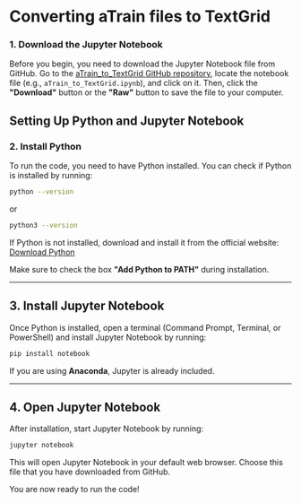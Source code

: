 # Converting aTrain files to TextGrid

### 1. Download the Jupyter Notebook  
Before you begin, you need to download the Jupyter Notebook file from GitHub. Go to the [aTrain_to_TextGrid GitHub repository](https://github.com/VictoriaRe/aTrain_to_TextGrid.git), locate the notebook file (e.g., `aTrain_to_TextGrid.ipynb`), and click on it. Then, click the **"Download"** button or the **"Raw"** button to save the file to your computer.

## Setting Up Python and Jupyter Notebook

### 2. Install Python  
To run the code, you need to have Python installed. You can check if Python is installed by running:  

```sh
python --version
```

or

```sh
python3 --version
```

If Python is not installed, download and install it from the official website:  
[Download Python](https://www.python.org/downloads/)  

Make sure to check the box **"Add Python to PATH"** during installation.

---

## 3. Install Jupyter Notebook  
Once Python is installed, open a terminal (Command Prompt, Terminal, or PowerShell) and install Jupyter Notebook by running:  
```sh
pip install notebook
```
If you are using **Anaconda**, Jupyter is already included.

---
## 4. Open Jupyter Notebook  
After installation, start Jupyter Notebook by running:  
```sh
jupyter notebook
```
This will open Jupyter Notebook in your default web browser. Choose this file that you have downloaded from GitHub.

You are now ready to run the code!
